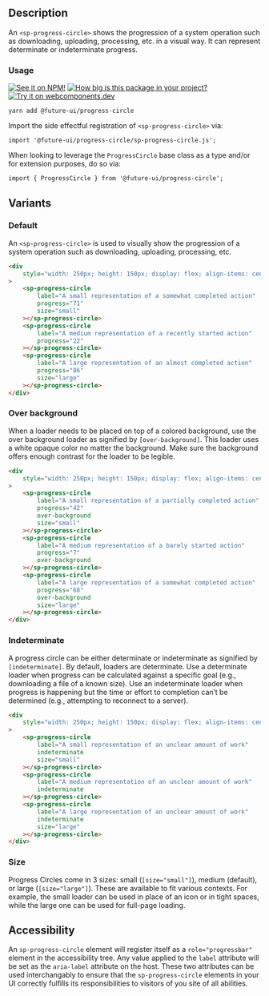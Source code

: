 ## Description

An `<sp-progress-circle>` shows the progression of a system operation such as downloading, uploading, processing, etc. in a visual way. It can represent determinate or indeterminate progress.

### Usage

[![See it on NPM!](https://img.shields.io/npm/v/@future-ui/progress-circle?style=for-the-badge)](https://www.npmjs.com/package/@future-ui/progress-circle)
[![How big is this package in your project?](https://img.shields.io/bundlephobia/minzip/@future-ui/progress-circle?style=for-the-badge)](https://bundlephobia.com/result?p=@future-ui/progress-circle)
[![Try it on webcomponents.dev](https://img.shields.io/badge/Try%20it%20on-webcomponents.dev-green?style=for-the-badge)](https://webcomponents.dev/edit/collection/fO75441E1Q5ZlI0e9pgq/LfliuY0UocICDCBr21uy/src/index.ts)

```
yarn add @future-ui/progress-circle
```

Import the side effectful registration of `<sp-progress-circle>` via:

```
import '@future-ui/progress-circle/sp-progress-circle.js';
```

When looking to leverage the `ProgressCircle` base class as a type and/or for extension purposes, do so via:

```
import { ProgressCircle } from '@future-ui/progress-circle';
```

## Variants

### Default

An `<sp-progress-circle>` is used to visually show the progression of a system operation such as downloading, uploading, processing, etc.

```html
<div
    style="width: 250px; height: 150px; display: flex; align-items: center; justify-content: space-around;"
>
    <sp-progress-circle
        label="A small representation of a somewhat completed action"
        progress="71"
        size="small"
    ></sp-progress-circle>
    <sp-progress-circle
        label="A medium representation of a recently started action"
        progress="22"
    ></sp-progress-circle>
    <sp-progress-circle
        label="A large representation of an almost completed action"
        progress="86"
        size="large"
    ></sp-progress-circle>
</div>
```

### Over background

When a loader needs to be placed on top of a colored background, use the over background loader as signified by `[over-background]`. This loader uses a white opaque color no matter the background. Make sure the background offers enough contrast for the loader to be legible.

```html
<div
    style="width: 250px; height: 150px; display: flex; align-items: center; justify-content: space-around;  background-color: rgba(0,0,0,0.4);"
>
    <sp-progress-circle
        label="A small representation of a partially completed action"
        progress="42"
        over-background
        size="small"
    ></sp-progress-circle>
    <sp-progress-circle
        label="A medium representation of a barely started action"
        progress="7"
        over-background
    ></sp-progress-circle>
    <sp-progress-circle
        label="A large representation of a somewhat completed action"
        progress="68"
        over-background
        size="large"
    ></sp-progress-circle>
</div>
```

### Indeterminate

A progress circle can be either determinate or indeterminate as signified by `[indeterminate]`. By default, loaders are determinate. Use a determinate loader when progress can be calculated against a specific goal (e.g., downloading a file of a known size). Use an indeterminate loader when progress is happening but the time or effort to completion can’t be determined (e.g., attempting to reconnect to a server).

```html
<div
    style="width: 250px; height: 150px; display: flex; align-items: center; justify-content: space-around;"
>
    <sp-progress-circle
        label="A small representation of an unclear amount of work"
        indeterminate
        size="small"
    ></sp-progress-circle>
    <sp-progress-circle
        label="A medium representation of an unclear amount of work"
        indeterminate
    ></sp-progress-circle>
    <sp-progress-circle
        label="A large representation of an unclear amount of work"
        indeterminate
        size="large"
    ></sp-progress-circle>
</div>
```

### Size

Progress Circles come in 3 sizes: small (`[size="small"]`), medium (default), or large (`[size="large"]`). These are available to fit various contexts. For example, the small loader can be used in place of an icon or in tight spaces, while the large one can be used for full-page loading.

## Accessibility

An `sp-progress-circle` element will register itself as a `role="progressbar"` element in the accessibility tree. Any value applied to the `label` attribute will be set as the `aria-label` attribute on the host. These two attributes can be used interchangably to ensure that the `sp-progress-circle` elements in your UI correctly fulfills its responsibilities to visitors of you site of all abilities.
